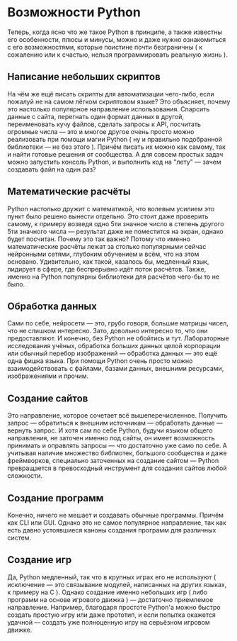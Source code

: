 # Возможности Python


Теперь, когда ясно что же такое Python в принципе, а также известны его особенности, плюсы и минусы, можно и даже нужно ознакомиться с его возможностями, которые поистине почти безграничны ( к сожалению или к счастью, нельзя программировать реальную жизнь ).


## Написание небольших скриптов

На чём же ещё писать скрипты для автоматизации чего-либо, если пожалуй не на самом лёгком скриптовом языке? Это объясняет, почему это настолько популярное направление использования. Спарсить данные с сайта, перегнать один формат данных в другой, переименовать кучу файлов, сделать запросы к API, посчитать огромные числа — это и многое другое очень просто можно реализовать при помощи магии Python ( ну и правильно подобранной библиотеки — не без этого ). Причём писать их можно как самому, так и найти готовые решения от сообщества. А для совсем простых задач можно запустить консоль Python, и выполнить код на "лету" — зачем создавать файл на один раз?


## Математические расчёты

Python настолько дружит с математикой, что волевым усилием это пункт было решено вынести отдельно. Это стоит даже проверить самому, к примеру возведя одно 5ти значное число в степень другого 5ти значного числа — результат даже не поместится на экран, однако будет посчитан. Почему это так важно? Потому что именно математические расчёты лежат за столько популярными сейчас нейронными сетями, глубоким обучением и всём, что на этом основано. Удивительно, как такой, казалось бы, медленный язык, лидирует в сфере, где беспрерывно идёт поток расчётов. Также, именно на Python популярны библиотеки для расчётов чего-бы то не было.


## Обработка данных

Сами по себе, нейросети — это, грубо говоря, большие матрицы чисел, что не слишком интересно. Зато, довольно интересно то, что они предоставляют. И конечно, без Python не обойтись и тут. Лабораторные исследования учёных, обработка больших данных целой корпорации или обычный перебор изображений — обработка данных — это ещё одна фишка языка. При помощи Python очень просто можно взаимодействовать с файлами, базами данных, внешними ресурсами, изображениями и прочим.


## Создание сайтов

Это направление, которое сочетает всё вышеперечисленное. Получить запрос — обратиться к внешним источникам — обработать данные — вернуть запрос. И хотя сам по себе Python, будучи языком общего направления, не заточен именно под сайты, он имеет возможность принимать и оправлять запросы — что достаточно уже само по себе. А учитывая наличие множество библиотек, большого сообщества и даже фреймворков, специально заточенных на создание сайтом — Python превращается в превосходный инструмент для создания сайтов любой сложности.


## Создание программ

Конечно, ничего не мешает и создавать обычные программы. Причём как CLI или GUI. Однако это не самое популярное направление, так как есть давно устоявшиеся каноны создания программ для различных систем.


## Создание игр

Да, Python медленный, так что в крупных играх его не используют ( исключение — это связывание модулей, написанных на других языках, к примеру на C ). Однако создание именно небольших игр ( либо программ на основе игрового движка ) — достаточно приемлемое направление. Например, благодаря простоте Python'а можно быстро создать простую игру или даже прототип, и если попытка окажется удачной — создать уже полноценную игру на серьёзном игровом движке.
